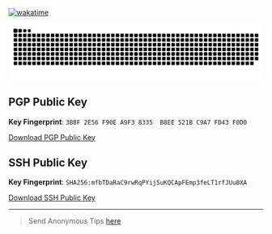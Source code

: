 [![wakatime](https://wakatime.com/badge/user/5bdce73d-08ba-4ec4-971d-2ab24592849f.svg?style=social)](https://wakatime.com/@5bdce73d-08ba-4ec4-971d-2ab24592849f)

<picture>
  <source media="(prefers-color-scheme: dark)" srcset="https://github.com/TanvirOnGH/TanvirOnGH/blob/gh-snk-contribs-graph-output/github-snake-dark.svg" />
  <source media="(prefers-color-scheme: light)" srcset="https://github.com/TanvirOnGH/TanvirOnGH/blob/gh-snk-contribs-graph-output/github-snake.svg" />
  <img alt="Github Snake Contributions Graph Animation" src="https://github.com/TanvirOnGH/TanvirOnGH/blob/gh-snk-contribs-graph-output/github-snake.svg" />
</picture>

## PGP Public Key

**Key Fingerprint**: `3B8F 2E56 F90E A9F3 8335  B8EE 521B C9A7 FD43 F0D0`

[Download PGP Public Key](keys/pgp_public_key.asc)

## SSH Public Key

**Key Fingerprint**: `SHA256:mfbTDaRaC9rwRqPYij5uKQCApFEmp3feLT1rfJUu0XA`

[Download SSH Public Key](keys/ssh_public_key.pub)

---
> Send Anonymous Tips [here](https://www.admonymous.co/tanvir)
